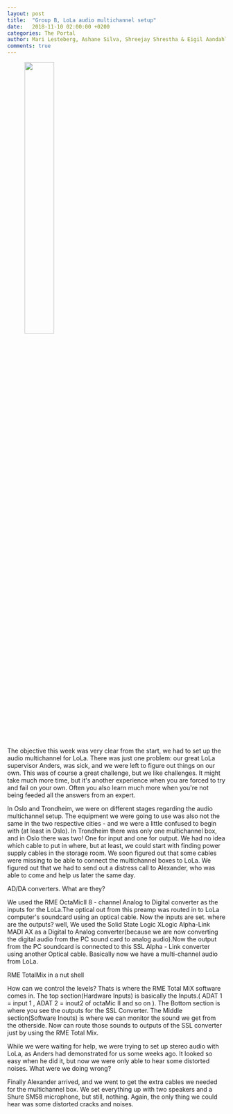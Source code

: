 ```yaml
---
layout: post
title:  "Group B, LoLa audio multichannel setup"
date:   2018-11-10 02:00:00 +0200
categories: The Portal
author: Mari Lesteberg, Ashane Silva, Shreejay Shrestha & Eigil Aandahl
comments: true
---
```


<figure>
<img src="" alt="" width="40%" />
</figure>

The objective this week was very clear from the start, we had to set up the audio multichannel for LoLa. There was just one
problem: our great LoLa supervisor Anders, was sick, and we were left to figure out things on our own. This was of course a 
great challenge, but we like challenges. It might take much more time, but it's another experience when you are forced to try 
and fail on your own. Often you also learn much more when you're not being feeded all the answers from an expert.

In Oslo and Trondheim, we were on different stages regarding the audio multichannel setup. The equipment we were going to use 
was also not the same in the two respective cities - and we were a little confused to begin with (at least in Oslo). In 
Trondheim there was only one multichannel box, and in Oslo there was two! One for input and one for output. We had no idea 
which cable to put in where, but at least, we could start with finding power supply cables in the storage room. We soon 
figured out that some cables were missing to be able to connect the multichannel boxes to LoLa. We figured out that we had to 
send out a distress call to Alexander, who was able to come and help us later the same day. 

AD/DA converters. What are they? 

We used the RME OctaMicII 8 - channel Analog to Digital converter as the inputs for the LoLa.The optical out from this preamp was routed in to LoLa computer's soundcard using an optical cable. Now the inputs are set. where are the outputs? well, We used the Solid State Logic XLogic Alpha-Link MADI AX as a Digital to Analog converter(because we are now converting the digital audio from the PC sound card to analog audio).Now the output from the PC soundcard is connected to this SSL Alpha - Link converter using another Optical cable. Basically now we have a multi-channel audio from LoLa.  


RME TotalMix in a nut shell 

How can we control the levels? Thats is where the RME Total MiX software comes in. The top section(Hardware Inputs) is basically the Inputs.( ADAT 1 = input 1 , ADAT 2 = inout2 of octaMic II and so on ). The Bottom section is where you see the outputs for the SSL Converter. The Middle section(Software Inouts) is where we can monitor the sound we get from the otherside. Now can route those sounds to outputs of the SSL converter just by using the RME Total Mix. 





While we were waiting for help, we were trying to set up stereo audio with LoLa, as Anders had demonstrated for us some weeks 
ago. It looked so easy when he did it, but now we were only able to hear some distorted noises. What were we doing wrong? 

Finally Alexander arrived, and we went to get the extra cables we needed for the multichannel box. We set everything up with 
two speakers and a Shure SM58 microphone, but still, nothing. Again, the only thing we could hear was some distorted cracks 
and noises. 


